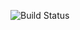 
![Build Status](https://codebuild.us-east-2.amazonaws.com/badges?uuid=eyJlbmNyeXB0ZWREYXRhIjoibW9ZTHBSOFFzTlVDcVBXOUhsdno4NUVRcVZUOVRQdHdkOHU0QjdFempkWFUxSGV1ajNaVlZJSTJ0d2QzZHliZzlycFcwV0FnWmNSLzBueVhnTTZ2MnpRPSIsIml2UGFyYW1ldGVyU3BlYyI6ImNQL2diRHNtY3RXOU45MU8iLCJtYXRlcmlhbFNldFNlcmlhbCI6MX0%3D&branch=master)

 



